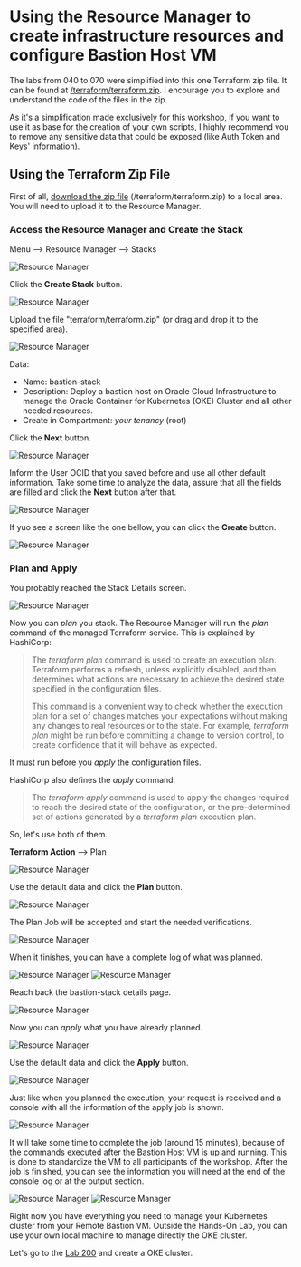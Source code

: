 # Using the Resource Manager to create infrastructure resources and configure Bastion Host VM

The labs from 040 to 070 were simplified into this one Terraform zip file. It can be found at [/terraform/terraform.zip](https://github.com/diogoshibata/terraform-bastion/blob/master/terraform/terraform.zip). I encourage you to explore and understand the code of the files in the zip.

As it's a simplification made exclusively for this workshop, if you want to use it as base for the creation of your own scripts, I highly recommend you to remove any sensitive data that could be exposed (like Auth Token and Keys' information).

## Using the Terraform Zip File

First of all, [download the zip file](https://github.com/diogoshibata/terraform-bastion/raw/master/terraform/terraform.zip) (/terraform/terraform.zip) to a local area. You will need to upload it to the Resource Manager.

### Access the Resource Manager and Create the Stack

Menu --> Resource Manager --> Stacks

![Resource Manager](images/rm01.png)

Click the **Create Stack** button.

![Resource Manager](images/rm02.png)

Upload the file "terraform/terraform.zip" (or drag and drop it to the specified area).

![Resource Manager](images/rm03.png)

Data:

* Name: bastion-stack
* Description: Deploy a bastion host on Oracle Cloud Infrastructure to manage the Oracle Container for Kubernetes (OKE) Cluster and all other needed resources.
* Create in Compartment: *your tenancy* (root)

Click the **Next** button.

![Resource Manager](images/rm04.png)

Inform the User OCID that you saved before and use all other default information. Take some time to analyze the data, assure that all the fields are filled and click the **Next** button after that.

![Resource Manager](images/rm05.png)

If yuo see a screen like the one bellow, you can click the **Create** button.

![Resource Manager](images/rm06.png)

### Plan and Apply

You probably reached the Stack Details screen.

![Resource Manager](images/rm07.png)

Now you can *plan* you stack. The Resource Manager will run the *plan* command of the managed Terraform service. This is explained by HashiCorp:

> The *terraform plan* command is used to create an execution plan. Terraform performs a refresh, unless explicitly disabled, and then determines what actions are necessary to achieve the desired state specified in the configuration files.
>
>This command is a convenient way to check whether the execution plan for a set of changes matches your expectations without making any changes to real resources or to the state. For example, *terraform plan* might be run before committing a change to version control, to create confidence that it will behave as expected.

It must run before you *apply* the configuration files.

HashiCorp also defines the *apply* command:

>The *terraform apply* command is used to apply the changes required to reach the desired state of the configuration, or the pre-determined set of actions generated by a *terraform plan* execution plan.

So, let's use both of them.

**Terraform Action** --> Plan

![Resource Manager](images/rm08.png)

Use the default data and click the **Plan** button.

![Resource Manager](images/rm09.png)

The Plan Job will be accepted and start the needed verifications.

![Resource Manager](images/rm10.png)

When it finishes, you can have a complete log of what was planned.

![Resource Manager](images/rm11.png)
![Resource Manager](images/rm12.png)

Reach back the bastion-stack details page.

![Resource Manager](images/rm13.png)

Now you can *apply* what you have already planned.

![Resource Manager](images/rm14.png)

Use the default data and click the **Apply** button.

![Resource Manager](images/rm15.png)

Just like when you planned the execution, your request is received and a console with all the information of the apply job is shown.

![Resource Manager](images/rm16.png)

It will take some time to complete the job (around 15 minutes), because of the commands executed after the Bastion Host VM is up and running. This is done to standardize the VM to all participants of the workshop. After the job is finished, you can see the information you will need at the end of the console log or at the output section.

![Resource Manager](images/rm17.png)
![Resource Manager](images/rm18.png)

Right now you have everything you need to manage your Kubernetes cluster from your Remote Bastion VM. Outside the Hands-On Lab, you can use your own local machine to manage directly the OKE cluster.

Let's go to the [Lab 200](https://github.com/diogoshibata/terraform-bastion/blob/master/Lab%20200/lab200.md) and create a OKE cluster.
